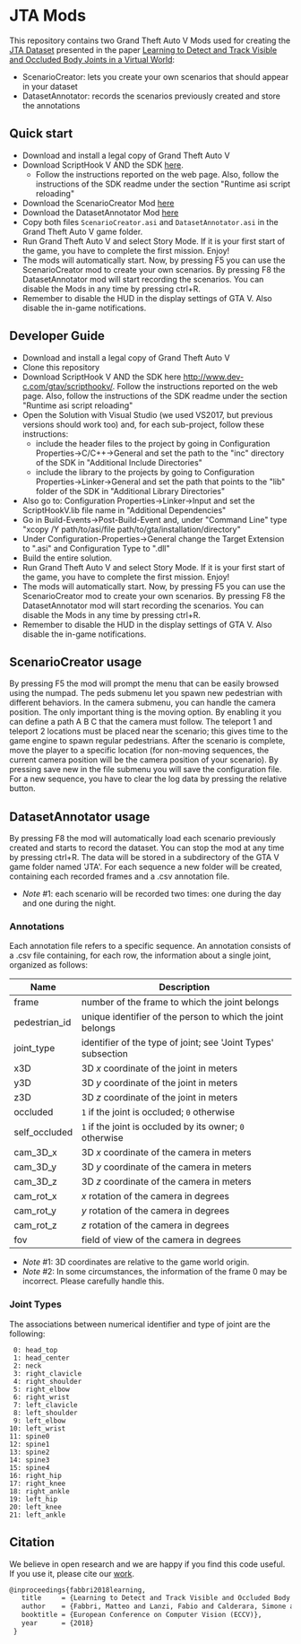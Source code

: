 # JTA Mods
This repository contains two Grand Theft Auto V Mods used for creating the [JTA Dataset](http://imagelab.ing.unimore.it/jta) presented in the paper [Learning to Detect and Track Visible and Occluded Body Joints in a Virtual World](https://arxiv.org/abs/1803.08319):
- ScenarioCreator: lets you create your own scenarios that should appear in your dataset
- DatasetAnnotator: records the scenarios previously created and store the annotations

## Quick start
- Download and install a legal copy of Grand Theft Auto V
- Download ScriptHook V AND the SDK [here](http://www.dev-c.com/gtav/scripthookv/). 
    - Follow the instructions reported on the web page. Also, follow the instructions of the SDK readme under the section "Runtime asi script reloading"
- Download the ScenarioCreator Mod [here](https://drive.google.com/file/d/1ngV49QzDRmVL0KvewW_Fs0vklJNIM2K6/view?usp=sharing)
- Download the DatasetAnnotator Mod [here](https://drive.google.com/file/d/1kY6VxOHfSVc6vSC08FR5l4acv_PEo_i_/view?usp=sharing)
- Copy both files `ScenarioCreator.asi` and `DatasetAnnotator.asi` in the Grand Theft Auto V game folder.
- Run Grand Theft Auto V and select Story Mode. If it is your first start of the game, you have to complete the first mission. Enjoy!
- The mods will automatically start. Now, by pressing F5 you can use the ScenarioCreator mod to create your own scenarios. By pressing F8 the DatasetAnnotator mod will start recording the scenarios. You can disable the Mods in any time by pressing ctrl+R.
- Remember to disable the HUD in the display settings of GTA V. Also disable the in-game notifications.


## Developer Guide
- Download and install a legal copy of Grand Theft Auto V
- Clone this repository
- Download ScriptHook V AND the SDK here http://www.dev-c.com/gtav/scripthookv/. Follow the instructions reported on the web page. Also, follow the instructions of the SDK readme under the section "Runtime asi script reloading"
- Open the Solution with Visual Studio (we used VS2017, but previous versions should work too) and, for each sub-project, follow these instructions:
	- include the header files to the project by going in Configuration Properties->C/C++->General and set the path to the "inc" directory of the SDK in "Additional Include Directories"
	- include the library to the projects by going to Configuration Properties->Linker->General  and set the path that points to the "lib" folder of the SDK in "Additional Library Directories" 
- Also go to:  Configuration Properties->Linker->Input  and set the ScriptHookV.lib file name in "Additional Dependencies"
- Go in Build-Events->Post-Build-Event and, under "Command Line" type "xcopy /Y path/to/asi/file path/to/gta/installation/directory"
- Under Configuration-Properties->General change the Target Extension to ".asi" and Configuration Type to ".dll"
- Build the entire solution.
- Run Grand Theft Auto V and select Story Mode. If it is your first start of the game, you have to complete the first mission. Enjoy!
- The mods will automatically start. Now, by pressing F5 you can use the ScenarioCreator mod to create your own scenarios. By pressing F8 the DatasetAnnotator mod will start recording the scenarios. You can disable the Mods in any time by pressing ctrl+R.
- Remember to disable the HUD in the display settings of GTA V. Also disable the in-game notifications.


## ScenarioCreator usage
By pressing F5 the mod will prompt the menu that can be easily browsed using the numpad. The peds submenu let you spawn new pedestrian with different behaviors. In the camera submenu, you can handle the camera position. The only important thing is the moving option. By enabling it you can define a path A B C that the camera must follow. The teleport 1 and teleport 2 locations must be placed near the scenario; this gives time to the game engine to spawn regular pedestrians.
After the scenario is complete, move the player to a specific location (for non-moving sequences, the current camera position will be the camera position of your scenario). By pressing save new in the file submenu you will save the configuration file.
For a new sequence, you have to clear the log data by pressing the relative button.


## DatasetAnnotator usage
By pressing F8 the mod will automatically load each scenario previously created and starts to record the dataset. You can stop the mod at any time by pressing ctrl+R. The data will be stored in a subdirectory of the GTA V game folder named 'JTA'. For each sequence a new folder will be created, containing each recorded frames and a .csv annotation file.

* _Note_ #1: each scenario will be recorded two times: one during the day and one during the night.


### Annotations 

Each annotation file refers to a specific sequence. An annotation consists of a .csv file containing, for each row, the information about a single joint, organized as follows:

| Name          | Description                                                   |
| ------------- | ------------------------------------------------------------- |
| frame         | number of the frame to which the joint belongs                |
| pedestrian_id | unique identifier of the person to which the joint belongs    |
| joint_type    | identifier of the type of joint; see 'Joint Types' subsection |
| x3D           | 3D _x_ coordinate of the joint in meters                      |
| y3D           | 3D _y_ coordinate of the joint in meters                      |
| z3D           | 3D _z_ coordinate of the joint in meters                      |
| occluded      | `1` if the joint is occluded; `0` otherwise                   |
| self_occluded | `1` if the joint is occluded by its owner; `0` otherwise      |
| cam_3D_x      | 3D _x_ coordinate of the camera in meters                     |
| cam_3D_y      | 3D _y_ coordinate of the camera in meters                     |
| cam_3D_z      | 3D _z_ coordinate of the camera in meters                     |
| cam_rot_x     | _x_ rotation of the camera in degrees                         |
| cam_rot_y     | _y_ rotation of the camera in degrees                         |
| cam_rot_z     | _z_ rotation of the camera in degrees                         |
| fov           | field of view of the camera in degrees                        |


* _Note_ #1: 3D coordinates are relative to the game world origin.
* _Note_ #2: In some circumstances, the information of the frame 0 may be incorrect. Please carefully handle this.

### Joint Types

The associations between numerical identifier and type of joint are the following:

```
 0: head_top
 1: head_center
 2: neck
 3: right_clavicle
 4: right_shoulder
 5: right_elbow
 6: right_wrist
 7: left_clavicle
 8: left_shoulder
 9: left_elbow
10: left_wrist
11: spine0
12: spine1
13: spine2
14: spine3
15: spine4
16: right_hip
17: right_knee
18: right_ankle
19: left_hip
20: left_knee
21: left_ankle
```

## Citation

We believe in open research and we are happy if you find this code useful.   
If you use it, please cite our [work](https://arxiv.org/abs/1803.08319).

```latex
@inproceedings{fabbri2018learning,
   title     = {Learning to Detect and Track Visible and Occluded Body Joints in a Virtual World},
   author    = {Fabbri, Matteo and Lanzi, Fabio and Calderara, Simone and Palazzi, Andrea and Vezzani, Roberto and Cucchiara, Rita},
   booktitle = {European Conference on Computer Vision (ECCV)},
   year      = {2018}
 }
```



